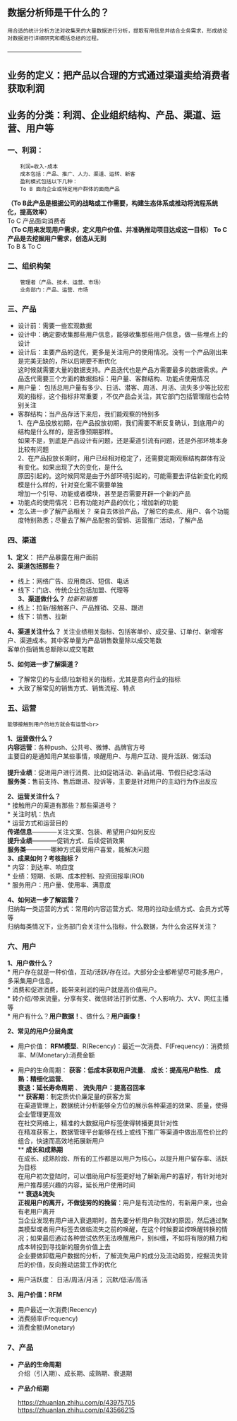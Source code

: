 ## 数据分析师是干什么的？
    用合适的统计分析方法对收集来的大量数据进行分析，提取有用信息并结合业务需求，形成结论对数据进行详细研究和概括总结的过程。
————————————

## 业务的定义：把产品以合理的方式通过渠道卖给消费者获取利润

## 业务的分类：利润、企业组织结构、产品、渠道、运营、用户等

### 一、利润：
        利润=收入-成本
        成本包括：产品、推广、人力、渠道、运转、新客
        盈利模式包括以下几种：
        To B 面向企业或特定用户群体的面商产品
   **（To B此产品是根据公司的战略或工作需要，构建生态体系或推动将流程系统化，提高效率）** <br>
        To C  产品面向消费者 <br>
   **（To C用来发现用户需求，定义用户价值、并准确推动项目达成这一目标） To C产品是去挖掘用户需求，创造从无到**<br>
        To B & To C
        
 ### 二、组织构架
        管理者（产品、技术、运营、市场）
        业务部门：产品、运营、市场
        
 
 ### 三、产品
   * 设计前：需要一些宏观数据
   * 设计中：确定要收集那些用户信息，能够收集那些用户信息，做一些埋点上的设计
   * 设计后：主要产品的迭代，更多是关注用户的使用情况。没有一个产品刚出来是完美无缺的，所以后期要不断优化<br>
这时候就需要大量的数据支持。产品迭代也是产品方需要最多的数据需求。产品迭代需要三个方面的数据指标：用户量、客群结构、功能点使用情况
   * 用户量：
 包括总用户量有多少、日活、潜客、周活、月活、流失多少等比较宏观的指标，这个指标非常重要  ，不仅产品会关注，其它部门包括管理层也会特别关注<br>
   * 客群结构：当产品存活下来后，我们能观察的特别多<br>
      1、在产品投放初期，在产品投放初期，我们需要不断反复确认，到底用户的结构是什么样的，是否像预期那样。<br>
    如果不是，到底是产品设计有问题，还是渠道引流有问题，还是外部环境本身比较有问题<br>
      2、在产品投放长期时，用户已经相对稳定了，还需要定期观察结构群体有没有变化。如果出现了大的变化，是什么<br>
    原因引起的。这时候同常是由于外部环境引起的，可能需要去评估新变化的规模是什么样的，针对变化需不需要单独<br>
    增加一个引导、功能或者模块，甚至是否需要开辟一个新的产品<br>
   * 功能点的使用情况：已有功能对产品的优化；增加新的功能
   * 怎么进一步了解产品相关？
  亲自去体验产品，了解它的卖点、用户、各个功能度特别熟悉；尽量去了解产品配套的营销、运营推广活动，了解产品<br>


### 四、渠道
**1、定义**： 把产品暴露在用户面前<br>
**2、渠道包括那些？**
* 线上：网络广告、应用商店、短信、电话
* 线下：门店、传统企业包括加盟、代理等<br>
**3、渠道做什么？**
*拉新和销售*
* 线上：拉新/接触客户、产品推销、交易、跟进
* 线下：销售、拉新

**4、渠道关注什么？**
关注业绩相关指标、包括客单价、成交量、订单付、新增客户、渠道成本。其中客单量为产品销售数量除以成交笔数<br>
客单价指销售总额除以成交笔数

**5、如何进一步了解渠道？**<br>
* 了解常见的与业绩/拉新相关的指标，尤其是意向行业的指标
* 大致了解常见的销售方式、销售流程、特点


### 五、运营

    能够接触到用户的地方就会有运营<br>
    
**1、运营做什么？**<br>
    **内容运营**：各种push、公共号、微博、品牌官方号<br>
    主要目的是通知用户某些事情，唤醒用户、与用户互动、提升活跃、做活动<br>  
    **提升业绩**：促进用户进行消费、比如促销活动、新品试用、节假日纪念活动<br>
    **服务类**：售前支持、售后跟进、投诉等，主要是针对用户的主动行为作出反应 <br>

**2、运营关注什么？**<br>
    * 接触用户的渠道有那些？那些渠道号？<br>
    * 关注时机：热点<br>
    * 运营方式和运营目的<br>
        **传递信息**————关注文案、包装、希望用户如何反应<br>
        **提升业绩**————促销方式、后续促销效果<br>
        **服务类**————哪种方式最受用户喜爱，能解决问题<br>
**3、成果如何？考核指标？**<br>
    * 内容：到达率、响应度<br>
    * 业绩：短期、长期、成本控制、投资回报率(ROI)<br>
    * 服务用户：用户量、使用率、满意度<br>
    
**4、如何进一步了解运营？**<br>
    归纳每一类运营的方式：常用的内容运营方式、常用的拉动业绩方式、会员方式等等<br>
    归纳每类情况下，业务部门会关注什么指标，什么数据，为什么会这样关注？<br>


### 六、用户

**1、用户做什么？**<br>
    * 用户存在就是一种价值，互动/活跃/存在过。大部分企业都希望尽可能多用户，多采集用户信息。<br>
    * 消费和促进消费，能带来利润的用户就是高价值用户。<br>
    * 转介绍/带来流量。分享有奖、微信转法打折优惠、个人影响力、大V、网红主播等<br>
    * 用户有什么？**用户数据！**、做什么？**用户画像！**<br>
    
**2、常见的用户分层角度**<br>
* 用户价值： **RFM模型**、R(Recency)：最近一次消费、F(Frequency)：消费频率、M(Monetary):消费金额<br>
* 用户的生命周期： **获客：低成本获取用户流量**、 **成长：提高用户粘性**、 **成熟：精细化运营**、<br>
                     **衰退：延长寿命周期** 、 **流失用户：提高召回率**<br>
** **获客期**：制定质优价廉足量的获客方案<br>
              在渠道管理上，数据统计分析能够全方位的展示各种渠道的效果、质量，使得企业管理更高效<br>
              在社交网络上，精准的大数据用户标签使得转播更具针对性<br>
              在精准获客上，数据管理平台能够在线上或线下推广等渠道中做出高性价比的组合，快速而高效地拓展新用户<br>
** **成长和成熟期**<br>
            在成长、成熟阶段、所有的工作都是以用户为核心，以提升用户留存率、活跃为目标<br>
            在用户初次登陆时，可以借助用户标签更好地了解新用户的喜好，有针对地对用户推荐感兴趣的内容，延长用户使用时间<br>
** **衰退&流失**<br>
            **正视用户的离开，不做徒劳的的挽留**：用户是有流动性的，有新用户来，也会有老用户离开<br>
            当企业发现有用户进入衰退期时，首先要分析用户称沉默的原因，然后通过聚类模型或者用户标签去做临流失之前的唤醒，在这个时候要监控唤醒转换的情况；如果最后通过各种尝试依然无法唤醒用户，别纠缠，不如将有限的精力和成本转投到寻找新的服务价值上去<br>
            企业要做卸载用户数据的分析，了解流失用户的成分及流动趋势，挖掘流失背后的价值，反向推动运营工作的优化<br>
      
* 用户活跃度： 日活/周活/月活； 沉默/低活/高活<br>
    
**3、用户价值：RFM**<br>
* 用户最近一次消费(Recency)<br>
* 消费频率(Frequency)<br>
* 消费金额(Monetary)<br>



### 7、产品
* **产品的生命周期**<br>
    介绍（引入期）、成长期、成熟期、衰退期<br>

* **产品介绍期**<br>
    

 


    
   

        
    
   https://zhuanlan.zhihu.com/p/43975705  <br>
   https://zhuanlan.zhihu.com/p/43566215
   
